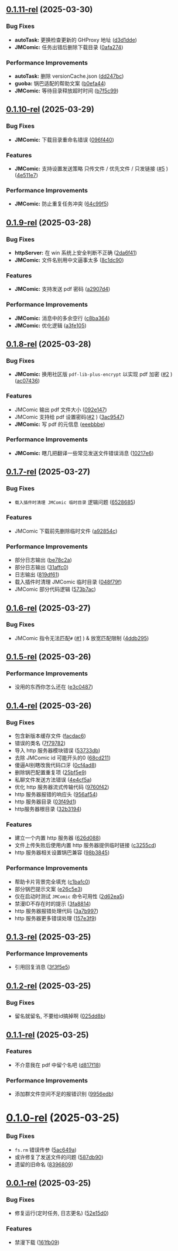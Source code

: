 ## [0.1.11-rel](https://github.com/TomyJan/Yunzai-TomyJan-Plugin/compare/v0.1.10-rel...v0.1.11-rel) (2025-03-30)


### Bug Fixes

* **autoTask:** 更换检查更新的 GHProxy 地址 ([d3d1dde](https://github.com/TomyJan/Yunzai-TomyJan-Plugin/commit/d3d1ddea2d14d5b60878785a6b381c7dc48feff1))
* **JMComic:** 任务出错后删除下载目录 ([0afa274](https://github.com/TomyJan/Yunzai-TomyJan-Plugin/commit/0afa274d3cb5fc42ef78b1e337183e002328288b))


### Performance Improvements

* **autoTask:** 删除 versionCache.json ([dd247bc](https://github.com/TomyJan/Yunzai-TomyJan-Plugin/commit/dd247bc7dec839b14d0ef48b62a4d66acb162010))
* **guoba:** 锅巴适配的帮助文案 ([b0efa44](https://github.com/TomyJan/Yunzai-TomyJan-Plugin/commit/b0efa4463e2157e45dd9c4088d574a9e29f8d415))
* **JMComic:** 等待目录释放超时时间 ([b7f5c99](https://github.com/TomyJan/Yunzai-TomyJan-Plugin/commit/b7f5c9983dbeb3ab4a11771c1bd655909bd55ead))



## [0.1.10-rel](https://github.com/TomyJan/Yunzai-TomyJan-Plugin/compare/v0.1.9-rel...v0.1.10-rel) (2025-03-29)


### Bug Fixes

* **JMComic:** 下载目录重命名错误 ([096f440](https://github.com/TomyJan/Yunzai-TomyJan-Plugin/commit/096f4404f8d61cd14203ab79c74483acb6399631))


### Features

* **JMComic:** 支持设置发送策略 只传文件 / 优先文件 / 只发链接 ([#5](https://github.com/TomyJan/Yunzai-TomyJan-Plugin/issues/5) ) ([4e511e7](https://github.com/TomyJan/Yunzai-TomyJan-Plugin/commit/4e511e776324286e5190ec0c5846ee0249a74e5b))


### Performance Improvements

* **JMComic:** 防止重复任务冲突 ([64c99f5](https://github.com/TomyJan/Yunzai-TomyJan-Plugin/commit/64c99f5293cefd57e3f0249d4a905dab5e99cdde))



## [0.1.9-rel](https://github.com/TomyJan/Yunzai-TomyJan-Plugin/compare/v0.1.8-rel...v0.1.9-rel) (2025-03-28)


### Bug Fixes

* **httpServer:** 在 win 系统上安全判断不正确 ([2da6f41](https://github.com/TomyJan/Yunzai-TomyJan-Plugin/commit/2da6f412e2273f4473333ee13b593b97ee14520c))
* **JMComic:** 文件名别用中文逼事太多 ([8c1dc90](https://github.com/TomyJan/Yunzai-TomyJan-Plugin/commit/8c1dc9028b64cb001ea46ac91bf129e78e5347ec))


### Features

* **JMComic:** 支持发送 pdf 密码 ([a2907d4](https://github.com/TomyJan/Yunzai-TomyJan-Plugin/commit/a2907d4858f3670da4d9beb8db7280d9076fc712))


### Performance Improvements

* **JMComic:** 消息中的多余空行 ([c8ba364](https://github.com/TomyJan/Yunzai-TomyJan-Plugin/commit/c8ba36431e3e8e47c37a362d981237a32fc65aca))
* **JMComic:** 优化逻辑 ([a3fe105](https://github.com/TomyJan/Yunzai-TomyJan-Plugin/commit/a3fe105df6ab1a43f109f6a771bf7181dae7c077))



## [0.1.8-rel](https://github.com/TomyJan/Yunzai-TomyJan-Plugin/compare/v0.1.7-rel...v0.1.8-rel) (2025-03-28)


### Bug Fixes

* **JMComic:** 换用社区版 `pdf-lib-plus-encrypt` 以实现 pdf 加密 ([#2](https://github.com/TomyJan/Yunzai-TomyJan-Plugin/issues/2) ) ([ac07436](https://github.com/TomyJan/Yunzai-TomyJan-Plugin/commit/ac07436a5999583004121f0c78154df839a77342))


### Features

* JMComic 输出 pdf 文件大小 ([092e147](https://github.com/TomyJan/Yunzai-TomyJan-Plugin/commit/092e147ad20b7f502a04e97cd85ccdb2d7ea9a30))
* JMComic 支持给 pdf 设置密码([#2](https://github.com/TomyJan/Yunzai-TomyJan-Plugin/issues/2) ) ([3ac9547](https://github.com/TomyJan/Yunzai-TomyJan-Plugin/commit/3ac9547411f0b85660a48850b2a9f8003fdbe1eb))
* **JMComic:** 写 pdf 的元信息 ([eeebbbe](https://github.com/TomyJan/Yunzai-TomyJan-Plugin/commit/eeebbbe036734b4453cb7b758bb1d273dd17fc80))


### Performance Improvements

* **JMComic:** 瞎几把翻译一些常见发送文件错误消息 ([10217e6](https://github.com/TomyJan/Yunzai-TomyJan-Plugin/commit/10217e6a4b03ebff2e0bd078defdfb0a624b822b))



## [0.1.7-rel](https://github.com/TomyJan/Yunzai-TomyJan-Plugin/compare/v0.1.6-rel...v0.1.7-rel) (2025-03-27)


### Bug Fixes

* `载入插件时清理 JMComic 临时目录` 逻辑问题 ([6528685](https://github.com/TomyJan/Yunzai-TomyJan-Plugin/commit/652868596528d4f2805111a1f3377dd5d8314805))


### Features

* JMComic 下载前先删除临时文件 ([a92854c](https://github.com/TomyJan/Yunzai-TomyJan-Plugin/commit/a92854cae89284fe7194d5920d1cde307987970c))


### Performance Improvements

* 部分日志输出 ([be78c2a](https://github.com/TomyJan/Yunzai-TomyJan-Plugin/commit/be78c2ab43b7fccaec713f31bd3e2f5df502ba0e))
* 部分日志输出 ([31affc0](https://github.com/TomyJan/Yunzai-TomyJan-Plugin/commit/31affc031fbe1052f6fa4e7a2efeb79489668e41))
* 日志输出 ([819df61](https://github.com/TomyJan/Yunzai-TomyJan-Plugin/commit/819df619c71c4d159e072c596a403020f32f6688))
* 载入插件时清理 JMComic 临时目录 ([048f79f](https://github.com/TomyJan/Yunzai-TomyJan-Plugin/commit/048f79f2485c2d3aef96d895e7f8ac49374ce842))
* JMComic 部分代码逻辑 ([573b7ac](https://github.com/TomyJan/Yunzai-TomyJan-Plugin/commit/573b7ac245eab05d68e9d67ddbbc55274013cb8e))



## [0.1.6-rel](https://github.com/TomyJan/Yunzai-TomyJan-Plugin/compare/v0.1.5-rel...v0.1.6-rel) (2025-03-27)


### Bug Fixes

* JMComic 指令无法匹配`#` ([#1](https://github.com/TomyJan/Yunzai-TomyJan-Plugin/issues/1) ) & 放宽匹配限制 ([4ddb295](https://github.com/TomyJan/Yunzai-TomyJan-Plugin/commit/4ddb2953729d58a52a2c33c16c4715b8f29f0e22))



## [0.1.5-rel](https://github.com/TomyJan/Yunzai-TomyJan-Plugin/compare/v0.1.4-rel...v0.1.5-rel) (2025-03-26)


### Performance Improvements

* 没用的东西你怎么还在 ([e3c0487](https://github.com/TomyJan/Yunzai-TomyJan-Plugin/commit/e3c048738d8b9d28068114969f9eb77b6269b1c6))



## [0.1.4-rel](https://github.com/TomyJan/Yunzai-TomyJan-Plugin/compare/v0.1.3-rel...v0.1.4-rel) (2025-03-26)


### Bug Fixes

* 包含新版本缓存文件 ([facdac6](https://github.com/TomyJan/Yunzai-TomyJan-Plugin/commit/facdac651bc4b4bf5889338fdebca506a138da8e))
* 错误的类名 ([7f79782](https://github.com/TomyJan/Yunzai-TomyJan-Plugin/commit/7f7978270a37c83ac8d57acf3aebc149c51e42d6))
* 导入 http 服务器模块错误 ([53733db](https://github.com/TomyJan/Yunzai-TomyJan-Plugin/commit/53733db1e93c18abf11cce4d76950912503a7850))
* 去除 JMComic id 可能开头的0 ([68cd211](https://github.com/TomyJan/Yunzai-TomyJan-Plugin/commit/68cd211436e10e8f155b13fec8508e72e27e2626))
* 傻逼AI别瞎改我代码口牙 ([0cf4ad8](https://github.com/TomyJan/Yunzai-TomyJan-Plugin/commit/0cf4ad8bddf9b728c6493dff31b0c8488242943a))
* 删除锅巴配置重复项 ([25bf5e9](https://github.com/TomyJan/Yunzai-TomyJan-Plugin/commit/25bf5e9f81fbe37f98a557be08615186a2c96fcd))
* 私聊文件发送方法错误 ([4e4cf5a](https://github.com/TomyJan/Yunzai-TomyJan-Plugin/commit/4e4cf5a4d2d2efa401ca400b1cac986118a15bf5))
* 优化 http 服务器流式传输代码 ([9760f42](https://github.com/TomyJan/Yunzai-TomyJan-Plugin/commit/9760f42052b5dd3b890d44a156228eb65277cdb9))
* http 服务器报错的响应头 ([956af54](https://github.com/TomyJan/Yunzai-TomyJan-Plugin/commit/956af54e8380ecea34e79bef85b7df13ba87aad2))
* http 服务器目录 ([03f49d1](https://github.com/TomyJan/Yunzai-TomyJan-Plugin/commit/03f49d1ea2ac267e8dd2328aea2244a2a629320f))
* http服务器根目录 ([32b3194](https://github.com/TomyJan/Yunzai-TomyJan-Plugin/commit/32b3194007a2263ae669a7798cd0ca2cb8770474))


### Features

* 建立一个内置 http 服务器 ([626d088](https://github.com/TomyJan/Yunzai-TomyJan-Plugin/commit/626d088a7e09cc0952ea3d76a87ce7eed2c0f80b))
* 文件上传失败后使用内置 http 服务器提供临时链接 ([c3255cd](https://github.com/TomyJan/Yunzai-TomyJan-Plugin/commit/c3255cd365c345f307ea152ac768192440665f84))
* http 服务器相关设置锅巴兼容 ([98b3845](https://github.com/TomyJan/Yunzai-TomyJan-Plugin/commit/98b38455b2e148dda4f61403fb24a8d9cc8f9e40))


### Performance Improvements

* 帮助卡片背景完全填充 ([c1bafc0](https://github.com/TomyJan/Yunzai-TomyJan-Plugin/commit/c1bafc0b951c643620b6e74ae85e233c6f3890f7))
* 部分锅巴提示文案 ([e26c5e3](https://github.com/TomyJan/Yunzai-TomyJan-Plugin/commit/e26c5e3de7ae6d17ab408c95ae38f9d5ba230263))
* 仅在启动时测试 `JMComic` 命令可用性 ([2d62ea5](https://github.com/TomyJan/Yunzai-TomyJan-Plugin/commit/2d62ea5d3339ed5d8046e2ed94ba225b5a40f4f6))
* 禁漫ID不存在时的提示 ([3fa8814](https://github.com/TomyJan/Yunzai-TomyJan-Plugin/commit/3fa8814c980157ae96cccae9f66f9de2d54d4998))
* http 服务器报错处理代码 ([3a7b997](https://github.com/TomyJan/Yunzai-TomyJan-Plugin/commit/3a7b99799f2fcb5b77ddc0fdc22adc62a1eb4dd0))
* http 服务器更多错误处理 ([157e3f9](https://github.com/TomyJan/Yunzai-TomyJan-Plugin/commit/157e3f98ddba56b0a65f202bcbede5e63e836757))



## [0.1.3-rel](https://github.com/TomyJan/Yunzai-TomyJan-Plugin/compare/v0.1.2-rel...v0.1.3-rel) (2025-03-25)


### Performance Improvements

* 引用回复消息 ([3f3f5e5](https://github.com/TomyJan/Yunzai-TomyJan-Plugin/commit/3f3f5e5ff7f0059e273686d3480001b11ae2bc80))



## [0.1.2-rel](https://github.com/TomyJan/Yunzai-TomyJan-Plugin/compare/v0.1.1-rel...v0.1.2-rel) (2025-03-25)


### Bug Fixes

* 留名就留名, 不要给id搞掉啊 ([025dd8b](https://github.com/TomyJan/Yunzai-TomyJan-Plugin/commit/025dd8bc4ce174838ab94b28f6a0771deb7a1f9a))



## [0.1.1-rel](https://github.com/TomyJan/Yunzai-TomyJan-Plugin/compare/v0.1.0-rel...v0.1.1-rel) (2025-03-25)


### Features

* 不介意我在 pdf 中留个名吧 ([d817f18](https://github.com/TomyJan/Yunzai-TomyJan-Plugin/commit/d817f187233e37d5d671c12c60e6abe422e52b35))


### Performance Improvements

* 添加群文件空间不足的报错识别 ([9956edb](https://github.com/TomyJan/Yunzai-TomyJan-Plugin/commit/9956edb7dde4e4c52edd1befc83f962ab106f5eb))



# [0.1.0-rel](https://github.com/TomyJan/Yunzai-TomyJan-Plugin/compare/v0.0.1-rel...v0.1.0-rel) (2025-03-25)


### Bug Fixes

* `fs.rm` 错误传参 ([5ac649a](https://github.com/TomyJan/Yunzai-TomyJan-Plugin/commit/5ac649a321952a974302128dfff9f45b532abce6))
* 或许修复了发送文件的问题 ([587db90](https://github.com/TomyJan/Yunzai-TomyJan-Plugin/commit/587db903ed6716f00c20da5988de778d37cb54b7))
* 遗留的旧命名 ([8396809](https://github.com/TomyJan/Yunzai-TomyJan-Plugin/commit/8396809bf5dc4a3df07d28a412205e3f0599d22d))



## [0.0.1-rel](https://github.com/TomyJan/Yunzai-TomyJan-Plugin/compare/52e15d037eeb62ffa233c8d354d9a2036016f335...v0.0.1-rel) (2025-03-25)


### Bug Fixes

* 修复运行(定时任务, 日志更名) ([52e15d0](https://github.com/TomyJan/Yunzai-TomyJan-Plugin/commit/52e15d037eeb62ffa233c8d354d9a2036016f335))


### Features

* 禁漫下载 ([161fb09](https://github.com/TomyJan/Yunzai-TomyJan-Plugin/commit/161fb099c305902e195cc5750593eb178322ec1c))




